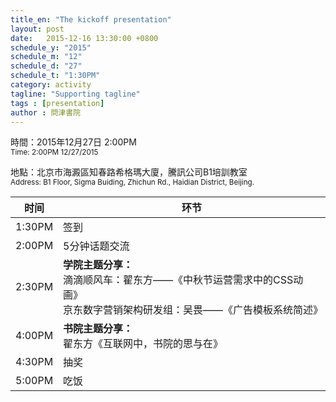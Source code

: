 ```yaml
---
title_en: "The kickoff presentation"
layout: post
date:   2015-12-16 13:30:00 +0800
schedule_y: "2015"
schedule_m: "12"
schedule_d: "27"
schedule_t: "1:30PM"
category: activity
tagline: "Supporting tagline"
tags : [presentation]
author : 問津書院
---
```



時間：2015年12月27日 2:00PM<br /><small class="c_t9">Time: 2:00PM 12/27/2015</small>

地點：北京市海澱區知春路希格瑪大廈，騰訊公司B1培訓教室<br /><small class="c_t9">Address: B1 Floor, Sigma Buiding, Zhichun Rd., Haidian District, Beijing.</small>

|时间|环节|
|-|-|
|1:30PM|签到|
|2:00PM|5分钟话题交流|
|2:30PM|**学院主题分享：**<br />滴滴顺风车：翟东方——《中秋节运营需求中的CSS动画》<br />京东数字营销架构研发组：吴畏——《广告模板系统简述》|
|4:00PM|**书院主题分享：**<br />翟东方《互联网中，书院的思与在》|
|4:30PM|抽奖|
|5:00PM|吃饭|
